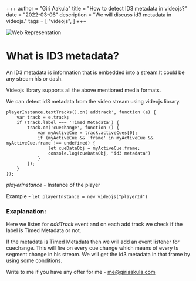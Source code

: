 +++
author = "Giri Aakula"
title = "How to detect ID3 metadata in videojs?"
date = "2022-03-06"
description = "We will discuss id3 metadata in videojs."
tags = [
    "videojs",
]
+++

![Web Representation](/images/id3-metadata/metadata.webp)

# What is ID3 metadata?

An ID3 metadata is information that is embedded into a stream.It could be any stream hls or dash.

Videojs library supports all the above mentioned media formats.

We can detect id3 metadata from the video stream using videojs library.

```
playerInstance.textTracks().on('addtrack', function (e) {
    var track = e.track;
    if (track.label === 'Timed Metadata') {
        track.on('cuechange', function () {
            var myActiveCue = track.activeCues[0];
            if (myActiveCue && 'frame' in myActiveCue && myActiveCue.frame !== undefined) {
                let cueDataObj = myActiveCue.frame;
                console.log(cueDataObj, "id3 metadata")
            }
        });
    }
});
```

*playerInstance* - Instance of the player

Example - ```let playerInstance = new videojs("playerId")```

### Exaplanation:

Here we listen for *addTrack* event and on each add track we check if the label is Timed Metadata or not.

If the metadata is Timed Metadata then we will add an event listener for cuechange. This will fire on every cue change which means of every ts segment change in hls stream. We will get the id3 metadata in that frame by using some conditions.

Write to me if you have any offer for me - me@giriaakula.com

